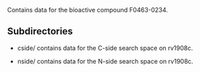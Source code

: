 Contains data for the bioactive compound F0463-0234.

## Subdirectories

- cside/ contains data for the C-side search space on rv1908c.

- nside/ contains data for the N-side search space on rv1908c.


